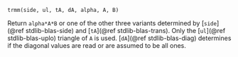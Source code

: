 ```
trmm(side, ul, tA, dA, alpha, A, B)
```

Return `alpha*A*B` or one of the other three variants determined by [`side`](@ref stdlib-blas-side) and [`tA`](@ref stdlib-blas-trans). Only the [`ul`](@ref stdlib-blas-uplo) triangle of `A` is used. [`dA`](@ref stdlib-blas-diag) determines if the diagonal values are read or are assumed to be all ones.
